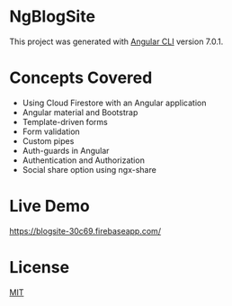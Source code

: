 # NgBlogSite

This project was generated with [Angular CLI](https://github.com/angular/angular-cli) version 7.0.1.

# Concepts Covered

- Using Cloud Firestore with an Angular application
- Angular material and Bootstrap
- Template-driven forms
- Form validation
- Custom pipes
- Auth-guards in Angular
- Authentication and Authorization
- Social share option using ngx-share

# Live Demo

https://blogsite-30c69.firebaseapp.com/

# License
[MIT](https://github.com/AnkitSharma-007/blogging-app-with-Angular-CloudFirestore/blob/master/LICENSE)

